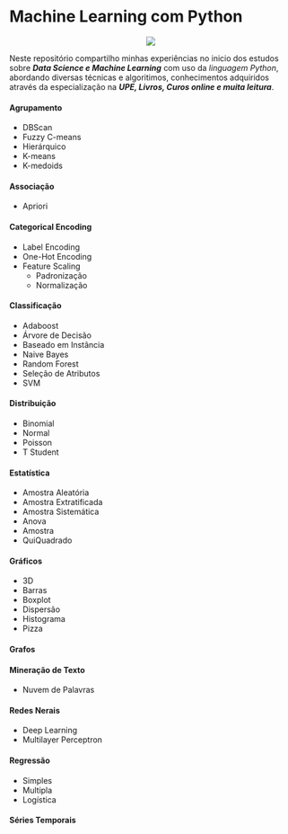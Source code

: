 # Machine Learning com Python

<p align="center"><img src="https://www.python.org/static/img/python-logo@2x.png"> </p>

Neste repositório compartilho minhas experiências no inicio dos estudos sobre ***Data Science e Machine Learning*** com uso da _linguagem Python_, abordando diversas técnicas e algoritimos, conhecimentos adquiridos através da especialização na ***UPE, Livros, Curos online e muita leitura***.

#### Agrupamento
- DBScan
- Fuzzy C-means
- Hierárquico
- K-means
- K-medoids 

#### Associação
- Apriori

#### Categorical Encoding
- Label Encoding
- One-Hot Encoding
- Feature Scaling
  - Padronização
  - Normalização

#### Classificação
- Adaboost
- Árvore de Decisão
- Baseado em Instância
- Naive Bayes
- Random Forest
- Seleção de Atributos
- SVM

#### Distribuição
- Binomial
- Normal
- Poisson
- T Student

#### Estatística
- Amostra Aleatória
- Amostra Extratificada
- Amostra Sistemática
- Anova
- Amostra
- QuiQuadrado

#### Gráficos
- 3D
- Barras
- Boxplot
- Dispersão
- Histograma
- Pizza

#### Grafos

#### Mineração de Texto
- Nuvem de Palavras

#### Redes Nerais
- Deep Learning
- Multilayer Perceptron

#### Regressão
- Simples
- Multipla
- Logística

#### Séries Temporais